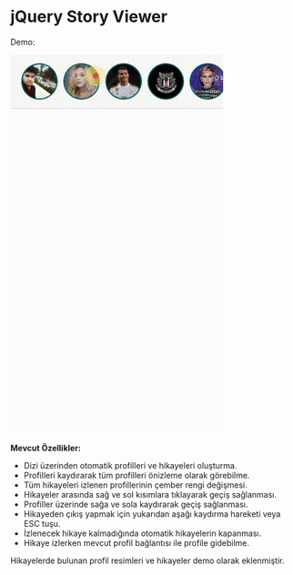 # jQuery Story Viewer

Demo:

![demo gif](https://github.com/orcuntuna/jquery-story/blob/master/demo.gif?raw=true)

**Mevcut Özellikler:**

 - Dizi üzerinden otomatik profilleri ve hikayeleri oluşturma.
 - Profilleri kaydırarak tüm profilleri önizleme olarak görebilme.
 - Tüm hikayeleri izlenen profillerinin çember rengi değişmesi.
 - Hikayeler arasında sağ ve sol kısımlara tıklayarak geçiş sağlanması.
 - Profiller üzerinde sağa ve sola kaydırarak geçiş sağlanması.
 - Hikayeden çıkış yapmak için yukarıdan aşağı kaydırma hareketi veya ESC tuşu.
 - İzlenecek hikaye kalmadığında otomatik hikayelerin kapanması.
 - Hikaye izlerken mevcut profil bağlantısı ile profile gidebilme.


Hikayelerde bulunan profil resimleri ve hikayeler demo olarak eklenmiştir.